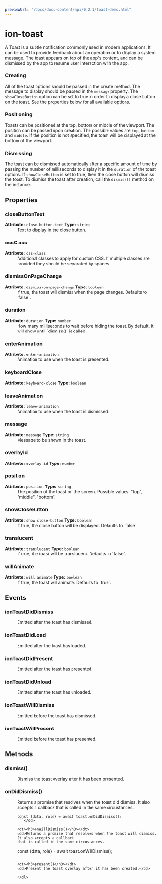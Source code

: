 ```yaml
---
previewUrl: "/docs/docs-content/api/0.2.1/toast-demo.html"
---
```

# ion-toast

A Toast is a subtle notification commonly used in modern applications. It can be used to provide feedback about an operation or to display a system message. The toast appears on top of the app's content, and can be dismissed by the app to resume user interaction with the app.

### Creating

All of the toast options should be passed in the create method. The message to display should be passed in the `message` property. The `showCloseButton` option can be set to true in order to display a close button on the toast. See the properties below for all available options.

### Positioning

Toasts can be positioned at the top, bottom or middle of the viewport. The position can be passed upon creation. The possible values are `top`, `bottom` and `middle`. If the position is not specified, the toast will be displayed at the bottom of the viewport.

### Dismissing

The toast can be dismissed automatically after a specific amount of time by passing the number of milliseconds to display it in the `duration` of the toast options. If `showCloseButton` is set to true, then the close button will dismiss the toast. To dismiss the toast after creation, call the `dismiss()` method on the instance.


<h2>Properties</h2> 

<dl>
<dt>
<h3>closeButtonText</h3> 
<strong>Attribute:</strong>  <code>close-button-text</code>
<strong>Type:</strong> <code>string</code>
</dt>
<dd>Text to display in the close button.</dd>

<dt>
<h3>cssClass</h3> 
<strong>Attribute:</strong>  <code>css-class</code>
</dt>
<dd>Additional classes to apply for custom CSS. If multiple classes are
provided they should be separated by spaces.</dd>

<dt>
<h3>dismissOnPageChange</h3> 
<strong>Attribute:</strong>  <code>dismiss-on-page-change</code>
<strong>Type:</strong> <code>boolean</code>
</dt>
<dd>If true, the toast will dismiss when the page changes. Defaults to `false`.</dd>

<dt>
<h3>duration</h3> 
<strong>Attribute:</strong>  <code>duration</code>
<strong>Type:</strong> <code>number</code>
</dt>
<dd>How many milliseconds to wait before hiding the toast. By default, it will show
until `dismiss()` is called.</dd>

<dt>
<h3>enterAnimation</h3> 
<strong>Attribute:</strong>  <code>enter-animation</code>
</dt>
<dd>Animation to use when the toast is presented.</dd>

<dt>
<h3>keyboardClose</h3> 
<strong>Attribute:</strong>  <code>keyboard-close</code>
<strong>Type:</strong> <code>boolean</code>
</dt>
<dd></dd>

<dt>
<h3>leaveAnimation</h3> 
<strong>Attribute:</strong>  <code>leave-animation</code>
</dt>
<dd>Animation to use when the toast is dismissed.</dd>

<dt>
<h3>message</h3> 
<strong>Attribute:</strong>  <code>message</code>
<strong>Type:</strong> <code>string</code>
</dt>
<dd>Message to be shown in the toast.</dd>

<dt>
<h3>overlayId</h3> 
<strong>Attribute:</strong>  <code>overlay-id</code>
<strong>Type:</strong> <code>number</code>
</dt>
<dd></dd>

<dt>
<h3>position</h3> 
<strong>Attribute:</strong>  <code>position</code>
<strong>Type:</strong> <code>string</code>
</dt>
<dd>The position of the toast on the screen. Possible values: "top", "middle", "bottom".</dd>

<dt>
<h3>showCloseButton</h3> 
<strong>Attribute:</strong>  <code>show-close-button</code>
<strong>Type:</strong> <code>boolean</code>
</dt>
<dd>If true, the close button will be displayed. Defaults to `false`.</dd>

<dt>
<h3>translucent</h3> 
<strong>Attribute:</strong>  <code>translucent</code>
<strong>Type:</strong> <code>boolean</code>
</dt>
<dd>If true, the toast will be translucent. Defaults to `false`.</dd>

<dt>
<h3>willAnimate</h3> 
<strong>Attribute:</strong>  <code>will-animate</code>
<strong>Type:</strong> <code>boolean</code>
</dt>
<dd>If true, the toast will animate. Defaults to `true`.</dd>

</dl>


<h2>Events</h2>

<dl><dt>
<h3>ionToastDidDismiss</h3></dt>
<dd>Emitted after the toast has dismissed.</dd>

<dt>
<h3>ionToastDidLoad</h3></dt>
<dd>Emitted after the toast has loaded.</dd>

<dt>
<h3>ionToastDidPresent</h3></dt>
<dd>Emitted after the toast has presented.</dd>

<dt>
<h3>ionToastDidUnload</h3></dt>
<dd>Emitted after the toast has unloaded.</dd>

<dt>
<h3>ionToastWillDismiss</h3></dt>
<dd>Emitted before the toast has dismissed.</dd>

<dt>
<h3>ionToastWillPresent</h3></dt>
<dd>Emitted before the toast has presented.</dd>

</dl>


<h2>Methods</h2>
<dl>

<dt><h3>dismiss()</h3></dt>
<dd>Dismiss the toast overlay after it has been presented.</dd>

<dt><h3>onDidDismiss()</h3></dt>
<dd>Returns a promise that resolves when the toast did dismiss. It also accepts a callback
that is called in the same circustances.

```
const {data, role} = await toast.onDidDismiss();
```</dd>

<dt><h3>onWillDismiss()</h3></dt>
<dd>Returns a promise that resolves when the toast will dismiss. It also accepts a callback
that is called in the same circustances.

```
const {data, role} = await toast.onWillDismiss();
```</dd>

<dt><h3>present()</h3></dt>
<dd>Present the toast overlay after it has been created.</dd>

</dl>


